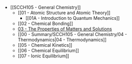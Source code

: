 - [[SCCH105 - General Chemistry]]
	- [[01 - Atomic Structure and Atomic Theory]]
		- [[01A - Introduction to Quantum Mechanics]]
	- [[02 - Chemical Bonding]]
	- [03 - The Properties of Matters and Solutions]()
	- [[00 - Summary/SCCH105 - General Chemistry/04 - Thermodynamics|04 - Thermodynamics]]
	- [[05 - Chemical Kinetics]]
	- [[06 - Chemical Equilibrium]]
	- [[07 - Ionic Equilibrium]]
